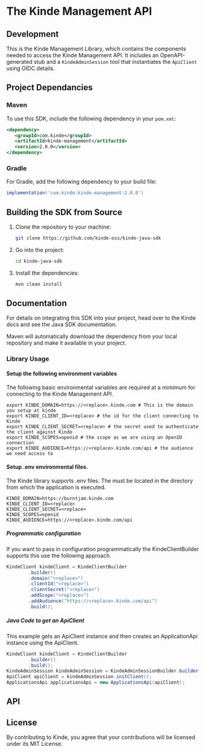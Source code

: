 # The Kinde Management API

## Development

This is the Kinde Management Library, which contains the components needed to access the Kinde Management API. It includes an OpenAPI-generated stub and a `KindeAdminSession` tool that instantiates the `ApiClient` using OIDC details.

## Project Dependancies

### Maven

To use this SDK, include the following dependency in your `pom.xml`:

   ```xml
   <dependency>
      <groupId>com.kinde</groupId>
      <artifactId>kinde-management</artifactId>
      <version>2.0.0</version>
   </dependency>
   ```

### Gradle

For Gradle, add the following dependency to your build file:

   ```groovy
   implementation('com.kinde:kinde-management:2.0.0')
   ```

## Building the SDK from Source

1. Clone the repository to your machine:

   ```bash
   git clone https://github.com/kinde-oss/kinde-java-sdk
   ```

2. Go into the project:

   ```bash
   cd kinde-java-sdk
   ```

3. Install the dependencies:

   ```bash
   mvn clean install
   ```

## Documentation

For details on integrating this SDK into your project, head over to the Kinde docs and see the Java SDK documentation.

Maven will automatically download the dependency from your local repository and make it available in your project.

### Library Usage

#### Setup the following environment variables
The following basic environmental variables are required at a mimimum for connecting to the Kinde Management API.
   ```shell
   export KINDE_DOMAIN=https://<replace>.kinde.com # This is the domain you setup at kinde
   export KINDE_CLIENT_ID=<replace> # the id for the client connecting to Kinde
   export KINDE_CLIENT_SECRET=<replace> # the secret used to authenticate the client against Kinde
   export KINDE_SCOPES=openid # the scope as we are using an OpenID connection
   export KINDE_AUDIENCE=https://<replace>.kinde.com/api # the audience we need access to
   ```
#### Setup .env environmental files.
The Kinde library supports .env files. The must be located in the directory from which the application is executed.
   ```shell
   KINDE_DOMAIN=https://burntjam.kinde.com
   KINDE_CLIENT_ID=<replace>
   KINDE_CLIENT_SECRET=<replace>
   KINDE_SCOPES=openid
   KINDE_AUDIENCE=https://<replace>.kinde.com/api
   ```

##### Programmatic configuration
If you want to pass in configuration programmatically the KindeClientBuilder supports this use the following approach.
   ```java
   KindeClient kindeClient = KindeClientBuilder
           .builder()
           .domain("<replace>")
           .clientId("<replace>")
           .clientSecret("<replace>")
           .addScope("<replace>")
           .addAudience("https://<replace>.kinde.com/api")
           .build();
   ```

##### Java Code to get an ApiClient
This example gets an ApiClient instance and then creates an ApplicationApi instance using the ApiClient.
   ```java
   KindeClient kindeClient = KindeClientBuilder
           .builder()
           .build();
   KindeAdminSession kindeAdminSession = KindeAdminSessionBuilder.builder().client(kindeClient).build();
   ApiClient apiClient = kindeAdminSession.initClient();
   ApplicationsApi applicationsApi = new ApplicationsApi(apiClient);
   ```

## API


## License

By contributing to Kinde, you agree that your contributions will be licensed under its MIT License.
